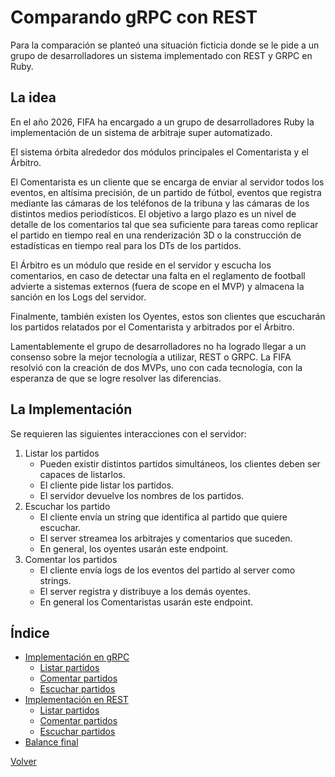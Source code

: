 # Comparando gRPC con REST

Para la comparación se planteó una situación ficticia donde se le pide a un grupo de desarrolladores un sistema implementado con REST y GRPC en Ruby.

## La idea

En el año 2026, FIFA ha encargado a un grupo de desarrolladores Ruby la implementación de un sistema de arbitraje super automatizado.

El sistema órbita alrededor dos módulos principales el Comentarista y el Árbitro.

El Comentarista es un cliente que se encarga de enviar al servidor todos los eventos, en altísima precisión, de un partido de fútbol, eventos que registra mediante las cámaras de los teléfonos de la tribuna y las cámaras de los distintos medios periodísticos. El objetivo a largo plazo es un nivel de detalle de los comentarios tal que sea suficiente para tareas como replicar el partido en tiempo real en una renderización 3D o la construcción de estadísticas en tiempo real para los DTs de los partidos.

El Árbitro es un módulo que reside en el servidor y escucha los comentarios, en caso de detectar una falta en el reglamento de football advierte a sistemas externos (fuera de scope en el MVP) y almacena la sanción en los Logs del servidor.

Finalmente, también existen los Oyentes, estos son clientes que escucharán los partidos relatados por el Comentarista y arbitrados por el Árbitro.

Lamentablemente el grupo de desarrolladores no ha logrado llegar a un consenso sobre la mejor tecnología a utilizar, REST o GRPC. La FIFA resolvió con la creación de dos MVPs, uno con cada tecnología, con la esperanza de que se logre resolver las diferencias.

## La Implementación

Se requieren las siguientes interacciones con el servidor:

1. Listar los partidos
   * Pueden existir distintos partidos simultáneos, los clientes deben ser capaces de listarlos.
   * El cliente pide listar los partidos.
   * El servidor devuelve los nombres de los partidos.
2. Escuchar los partido
   * El cliente envía un string que identifica al partido que quiere escuchar.
   * El server streamea los arbitrajes y comentarios que suceden.
   * En general, los oyentes usarán este endpoint.
3. Comentar los partidos
   * El cliente envía logs de los eventos del partido al server como strings.
   * El server registra y distribuye a los demás oyentes.
   * En general los Comentaristas usarán este endpoint.

## Índice

* [Implementación en gRPC](grpc/intro.md)
  * [Listar partidos](grpc/listar-partidos.md)
  * [Comentar partidos](grpc/comentar-partidos.md)
  * [Escuchar partidos](grpc/escuchar-partidos.md)
* [Implementación en REST](rest/intro.md)
  * [Listar partidos](rest/listar-partidos.md)
  * [Comentar partidos](rest/comentar-partidos.md)
  * [Escuchar partidos](rest/escuchar-partidos.md)
* [Balance final](balance.md)

[Volver](../../README.md)